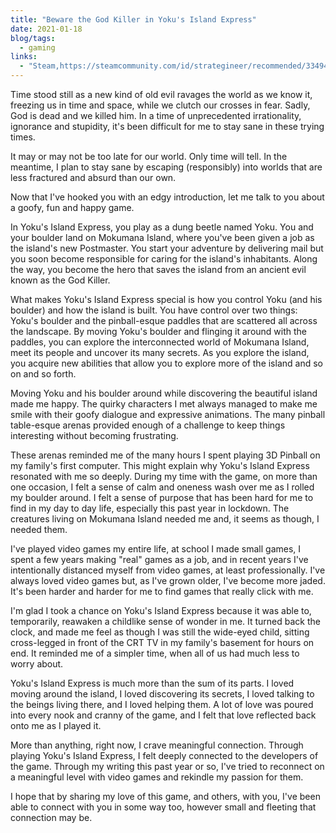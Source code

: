 ```yaml
---
title: "Beware the God Killer in Yoku's Island Express"
date: 2021-01-18
blog/tags:
  - gaming
links:
  - "Steam,https://steamcommunity.com/id/strategineer/recommended/334940/"
---
```


Time stood still as a new kind of old evil ravages the world as we know it, freezing us in time and space, while we clutch our crosses in fear. Sadly, God is dead and we killed him. In a time of unprecedented irrationality, ignorance and stupidity, it's been difficult for me to stay sane in these trying times.

It may or may not be too late for our world. Only time will tell. In the meantime, I plan to stay sane by escaping (responsibly) into worlds that are less fractured and absurd than our own.

Now that I've hooked you with an edgy introduction, let me talk to you about a goofy, fun and happy game.

In Yoku's Island Express, you play as a dung beetle named Yoku. You and your boulder land on Mokumana Island, where you've been given a job as the island's new Postmaster. You start your adventure by delivering mail but you soon become responsible for caring for the island's inhabitants. Along the way, you become the hero that saves the island from an ancient evil known as the God Killer.

What makes Yoku's Island Express special is how you control Yoku (and his boulder) and how the island is built. You have control over two things: Yoku's boulder and the pinball-esque paddles that are scattered all across the landscape. By moving Yoku's boulder and flinging it around with the paddles, you can explore the interconnected world of Mokumana Island, meet its people and uncover its many secrets. As you explore the island, you acquire new abilities that allow you to explore more of the island and so on and so forth.

Moving Yoku and his boulder around while discovering the beautiful island made me happy. The quirky characters I met always managed to make me smile with their goofy dialogue and expressive animations. The many pinball table-esque arenas provided enough of a challenge to keep things interesting without becoming frustrating.

These arenas reminded me of the many hours I spent playing 3D Pinball on my family's first computer. This might explain why Yoku's Island Express resonated with me so deeply. During my time with the game, on more than one occasion, I felt a sense of calm and oneness wash over me as I rolled my boulder around. I felt a sense of purpose that has been hard for me to find in my day to day life, especially this past year in lockdown. The creatures living on Mokumana Island needed me and, it seems as though, I needed them.

I've played video games my entire life, at school I made small games, I spent a few years making "real" games as a job, and in recent years I've intentionally distanced myself from video games, at least professionally. I've always loved video games but, as I've grown older, I've become more jaded. It's been harder and harder for me to find games that really click with me.

I'm glad I took a chance on Yoku's Island Express because it was able to, temporarily, reawaken a childlike sense of wonder in me. It turned back the clock, and made me feel as though I was still the wide-eyed child, sitting cross-legged in front of the CRT TV in my family's basement for hours on end. It reminded me of a simpler time, when all of us had much less to worry about.

Yoku's Island Express is much more than the sum of its parts. I loved moving around the island, I loved discovering its secrets, I loved talking to the beings living there, and I loved helping them. A lot of love was poured into every nook and cranny of the game, and I felt that love reflected back onto me as I played it.

More than anything, right now, I crave meaningful connection. Through playing Yoku's Island Express, I felt deeply connected to the developers of the game. Through my writing this past year or so, I've tried to reconnect on a meaningful level with video games and rekindle my passion for them.

I hope that by sharing my love of this game, and others, with you, I've been able to connect with you in some way too, however small and fleeting that connection may be.
